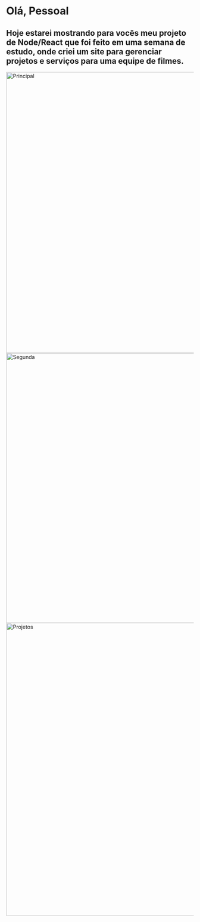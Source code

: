 <h1>Olá, Pessoal</h1>
<h2>Hoje estarei mostrando para vocês meu projeto de Node/React que foi feito em uma semana de estudo, onde criei um site para gerenciar projetos e serviços para uma equipe de filmes.</h2>

<img width="754" alt="Principal" src="https://github.com/Dionizioo/Projeto-Final-React/assets/88460475/0d59ba85-a234-4ad3-ab6c-c00a047c5092">
<img width="724" alt="Segunda" src="https://github.com/Dionizioo/Projeto-Final-React/assets/88460475/2a6cd961-e48d-4064-96de-56c1e2598a3b">
<img width="786" alt="Projetos" src="https://github.com/Dionizioo/Projeto-Final-React/assets/88460475/93830f2b-097f-43bb-a968-e821b048c565">
